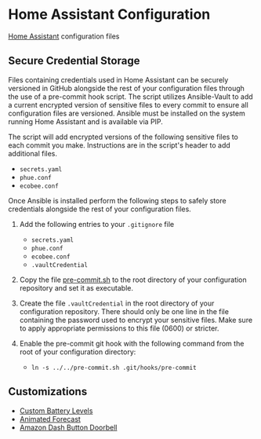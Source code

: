 # Home Assistant Configuration

[Home Assistant](https://www.home-assistant.io) configuration files

## Secure Credential Storage

Files containing credentials used in Home Assistant can be securely versioned in GitHub alongside the rest of your configuration files through the use of a pre-commit hook script.  The script utilizes Ansible-Vault to add a current encrypted version of sensitive files to every commit to ensure all configuration files are versioned.  Ansible must be installed on the system running Home Assistant and is available via PIP.

The script will add encrypted versions of the following sensitive files to each commit you make.  Instructions are in the script's header to add additional files.

* `secrets.yaml`
* `phue.conf`
* `ecobee.conf`

Once Ansible is installed perform the following steps to safely store credentials alongside the rest of your configuration files.

1. Add the following entries to your `.gitignore` file
    * `secrets.yaml`
    * `phue.conf`
    * `ecobee.conf`
    * `.vaultCredential`
2. Copy the file [pre-commit.sh](https://raw.githubusercontent.com/iandday/hassConfig/master/pre-commit.sh) to the root directory of your configuration repository and set it as executable.
3. Create the file `.vaultCredential` in the root directory of your configuration repository.  There should only be one line in the file containing the password used to encrypt your sensitive files.  Make sure to apply appropriate permissions to this file (0600) or stricter.
4. Enable the pre-commit git hook with the following command from the root of your configuration directory:

    * `ln -s ../../pre-commit.sh .git/hooks/pre-commit`


## Customizations
* [Custom Battery Levels](https://bonani.tech/track-battery-levels-with-home-assistant-and-custom-ui/)
*  [Animated Forecast](https://www.reddit.com/r/homeassistant/comments/8dnxf0/_/)
*  [Amazon Dash Button Doorbell](https://community.home-assistant.io/t/capture-amazon-dash-button-press/4467/15)
